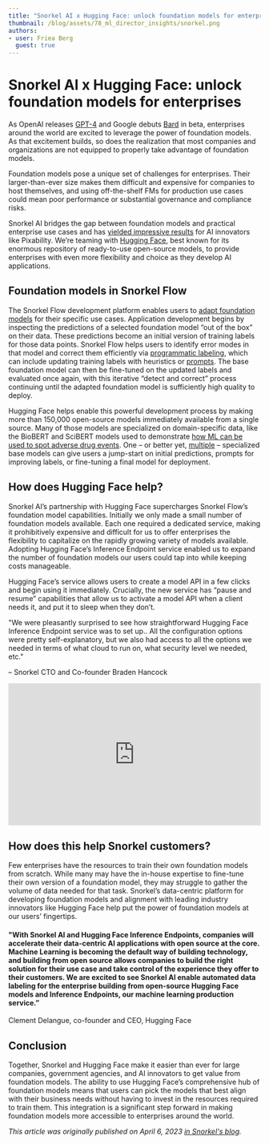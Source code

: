 ```yaml
---
title: "Snorkel AI x Hugging Face: unlock foundation models for enterprises"
thumbnail: /blog/assets/78_ml_director_insights/snorkel.png
authors:
- user: Friea Berg
  guest: true
---
```


<h1>Snorkel AI x Hugging Face: unlock foundation models for enterprises</h1>


<!-- {blog_metadata} -->
<!-- {authors} -->

As OpenAI releases [GPT-4](https://openai.com/research/gpt-4) and Google debuts [Bard](https://gizmodo.com/google-bard-chatgpt-ai-rival-released-1850248162) in beta, enterprises around the world are excited to leverage the power of foundation models. As that excitement builds, so does the realization that most companies and organizations are not equipped to properly take advantage of foundation models.

Foundation models pose a unique set of challenges for enterprises. Their larger-than-ever size makes them difficult and expensive for companies to host themselves, and using off-the-shelf FMs for production use cases could mean poor performance or substantial governance and compliance risks.

Snorkel AI bridges the gap between foundation models and practical enterprise use cases and has [yielded impressive results](https://snorkel.ai/how-pixability-uses-foundation-models-to-accelerate-nlp-application-development-by-months/) for AI innovators like Pixability. We’re teaming with [Hugging Face](https://huggingface.co/), best known for its enormous repository of ready-to-use open-source models, to provide enterprises with even more flexibility and choice as they develop AI applications.

## Foundation models in Snorkel Flow

The Snorkel Flow development platform enables users to [adapt foundation models](https://snorkel.ai/snorkel-flow/foundation-model-development/) for their specific use cases. Application development begins by inspecting the predictions of a selected foundation model “out of the box” on their data. These predictions become an initial version of training labels for those data points. Snorkel Flow helps users to identify error modes in that model and correct them efficiently via [programmatic labeling](https://snorkel.ai/programmatic-labeling/), which can include updating training labels with heuristics or [prompts](https://snorkel.ai/combining-foundation-models-with-weak-supervision/). The base foundation model can then be fine-tuned on the updated labels and evaluated once again, with this iterative “detect and correct” process continuing until the adapted foundation model is sufficiently high quality to deploy.

Hugging Face helps enable this powerful development process by making more than 150,000 open-source models immediately available from a single source. Many of those models are specialized on domain-specific data, like the BioBERT and SciBERT models used to demonstrate [how ML can be used to spot adverse drug events](https://snorkel.ai/adverse-drug-events-how-to-spot-them-with-machine-learning/). One – or better yet, [multiple](https://snorkel.ai/combining-foundation-models-with-weak-supervision/) – specialized base models can give users a jump-start on initial predictions, prompts for improving labels, or fine-tuning a final model for deployment.

## How does Hugging Face help?

Snorkel AI’s partnership with Hugging Face supercharges Snorkel Flow’s foundation model capabilities. Initially we only made a small number of foundation models available. Each one required a dedicated service, making it prohibitively expensive and difficult for us to offer enterprises the flexibility to capitalize on the rapidly growing variety of models available. Adopting Hugging Face’s Inference Endpoint service enabled us to expand the number of foundation models our users could tap into while keeping costs manageable.

Hugging Face’s service allows users to create a model API in a few clicks and begin using it immediately. Crucially, the new service has “pause and resume” capabilities that allow us to activate a model API when a client needs it, and put it to sleep when they don’t.

"We were pleasantly surprised to see how straightforward Hugging Face Inference Endpoint service was to set up.. All the configuration options were pretty self-explanatory, but we also had access to all the options we needed in terms of what cloud to run on, what security level we needed, etc."

– Snorkel CTO  and Co-founder Braden Hancock

<iframe width="100%" style="aspect-ratio: 16 / 9;"src="https://youtu.be/woblG7iZPSw" title="YouTube video player" frameborder="0" allow="accelerometer; autoplay; clipboard-write; encrypted-media; gyroscope; picture-in-picture" allowfullscreen></iframe>

## How does this help Snorkel customers?

Few enterprises have the resources to train their own foundation models from scratch. While many may have the in-house expertise to fine-tune their own version of a foundation model, they may struggle to gather the volume of data needed for that task. Snorkel’s data-centric platform for developing foundation models and alignment with leading industry innovators like Hugging Face help put the power of foundation models at our users’ fingertips.

#### "With Snorkel AI and Hugging Face Inference Endpoints, companies will accelerate their data-centric AI applications with open source at the core. Machine Learning is becoming the default way of building technology, and building from open source allows companies to build the right solution for their use case and take control of the experience they offer to their customers. We are excited to see Snorkel AI enable automated data labeling for the enterprise building from open-source Hugging Face models and Inference Endpoints, our machine learning production service.”

Clement Delangue, co-founder and CEO, Hugging Face

## Conclusion

Together, Snorkel and Hugging Face make it easier than ever for large companies, government agencies, and AI innovators to get value from foundation models. The ability to use Hugging Face’s comprehensive hub of foundation models means that users can pick the models that best align with their business needs without having to invest in the resources required to train them. This integration is a significant step forward in making foundation models more accessible to enterprises around the world.

_This article was originally published on April 6, 2023 [in Snorkel's blog](https://snorkel.ai/snorkel-hugging-face-unlock-foundation-models-for-enterprise/)._

